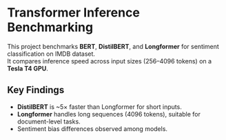 # Transformer Inference Benchmarking

This project benchmarks **BERT**, **DistilBERT**, and **Longformer** for sentiment classification on IMDB dataset.  
It compares inference speed across input sizes (256–4096 tokens) on a **Tesla T4 GPU**.

## Key Findings
- **DistilBERT** is ~5× faster than Longformer for short inputs.
- **Longformer** handles long sequences (4096 tokens), suitable for document-level tasks.
- Sentiment bias differences observed among models.


